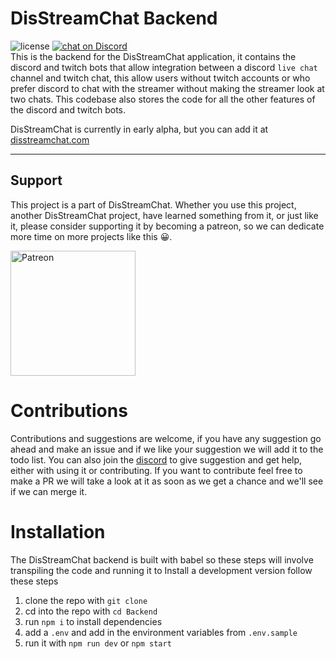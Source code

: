 # DisStreamChat Backend
![license](https://img.shields.io/github/license/DisStreamChat/Backend) <a href="https://api.disstreamchat.com/discord">
        <img src="https://img.shields.io/discord/711238743213998091?logo=discord"
            alt="chat on Discord"></a>  
This is the backend for the DisStreamChat application, it contains the discord and twitch bots that allow integration between a discord `live chat` channel and twitch chat, this allow users without twitch accounts or who prefer discord to chat with the streamer without making the streamer look at two chats. This codebase also stores the code for all the other features of the discord and twitch bots.

DisStreamChat is currently in early alpha, but you can add it at [disstreamchat.com](https://www.disstreamchat.com/#/)

---
## Support

This project is a part of DisStreamChat. Whether you use this project, another DisStreamChat project, have learned something from it, or just like it, please consider supporting it by becoming a patreon, so we can dedicate more time on more projects like this 😀.

<a href="https://www.patreon.com/disstreamchat?fan_landing=true" target="_blank"><img src="https://cdn.discordapp.com/attachments/727356806552092675/754198973027319868/Digital-Patreon-Wordmark_FieryCoral.png" alt="Patreon" style="height: auto !important;width: 200px !important;" ></a>

# Contributions

Contributions and suggestions are welcome, if you have any suggestion go ahead and make an issue and if we like your suggestion we will add it to the todo list. You can also join the [discord](https://discord.disstreamchat.com) to give suggestion and get help, either with using it or contributing. If you want to contribute feel free to make a PR we will take a look at it as soon as we get a chance and we'll see if we can merge it.

# Installation

The DisStreamChat backend is built with babel so these steps will involve transpiling the code and running it
to Install a development version follow these steps
1. clone the repo with `git clone`
2. cd into the repo with `cd Backend`
3. run `npm i` to install dependencies
4. add a `.env` and add in the environment variables from `.env.sample`
5. run it with `npm run dev` or `npm start`
